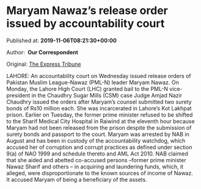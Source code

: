 
# Maryam Nawaz’s release order issued by accountability court

Published at: **2019-11-06T08:21:30+00:00**

Author: **​ Our Correspondent**

Original: [The Express Tribune](https://tribune.com.pk/story/2094598/1-accountability-court-issues-release-order-maryam-nawaz/)

LAHORE: An accountability court on Wednesday issued release orders of Pakistan Muslim League-Nawaz (PML-N) leader Maryam Nawaz.
On Monday, the Lahore High Court (LHC) granted bail to the PML-N vice-president in the Chaudhry Sugar Mills (CSM) case
Judge Amjad Nazir Chaudhry issued the orders after Maryam’s counsel submitted two surety bonds of Rs10 million each. She was incarcerated in Lahore’s Kot Lakhpat prison.
Earlier on Tuesday, the former prime minister refused to be shifted to the Sharif Medical City Hospital in Raiwind at the eleventh hour because Maryam had not been released from the prison despite the submission of surety bonds and passport to the court.
Maryam was arrested by NAB in August and has been in custody of the accountability watchdog, which accused her of corruption and corrupt practices as defined under section 9(a) of NAO 1999 and schedule thereto and AML Act 2010.
NAB claimed that she aided and abetted co-accused persons –former prime minister Nawaz Sharif and others – in acquiring and laundering funds, which, it alleged, were disproportionate to the known sources of income of Nawaz.  It accused Maryam of being a beneficiary of the assets.
